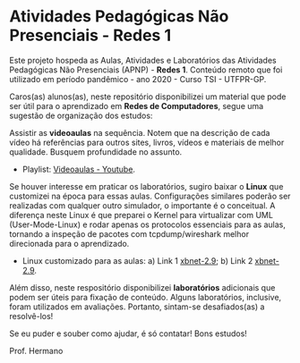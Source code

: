 # Atividades Pedagógicas Não Presenciais - Redes 1

Este projeto hospeda as Aulas, Atividades e Laboratórios das Atividades Pedagógicas Não Presenciais (APNP) - **Redes 1**. Conteúdo remoto que foi utilizado em período pandêmico - ano 2020 - Curso TSI - UTFPR-GP.

Caros(as) alunos(as), neste repositório disponibilizei um material que pode ser útil para o aprendizado em **Redes de Computadores**, segue uma sugestão de organização dos estudos:

Assistir as **videoaulas** na sequência. Notem que na descrição de cada vídeo há referências para outros sites, livros, vídeos e materiais de melhor qualidade. Busquem profundidade no assunto.

- Playlist: [Videoaulas - Youtube](https://www.youtube.com/watch?v=33YAzgbrjb8&list=PL4ySOdUYDU9Aoni50OVy-yJswA5CGOG1k).

Se houver interesse em praticar os laboratórios, sugiro baixar o **Linux** que customizei na época para essas aulas. Configurações similares poderão ser realizadas com qualquer outro simulador, o importante é o conceitual. A diferença neste Linux é que preparei o Kernel para virtualizar com UML (User-Mode-Linux) e rodar apenas os protocolos essenciais para as aulas, tornando a inspeção de pacotes com tcpdump/wireshark melhor direcionada para o aprendizado.
 
- Linux customizado para as aulas: a) Link 1 [xbnet-2.9](https://nuvem.utfpr.edu.br/index.php/s/Up1aZm0RFPpmKWr); b) Link 2 [xbnet-2.9](https://drive.google.com/file/d/1V4tdBn8-RQPDYvhrDSvxvGHQ6tXQ7irw/view?usp=sharing).

Além disso, neste respositório disponibilizei **laboratórios** adicionais que podem ser úteis para fixação de conteúdo. Alguns laboratórios, inclusive, foram utilizados em avaliações. Portanto, sintam-se desafiados(as) a resolvê-los!

Se eu puder e souber como ajudar, é só contatar! Bons estudos!

Prof. Hermano
